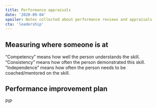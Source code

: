 ```yaml
---
title: Performance appraisals
date: '2020-09-04'
spoiler: Notes collected about performance reviews and appraisals
cta: 'leadership'
---
```


## Measuring where someone is at

“Competency” means how well the person understands the skill.
“Consistency” means how often the person demonstrated this skill.
“Independence” means how often the person needs to be coached/mentored on the skill.

## Performance improvement plan

PIP